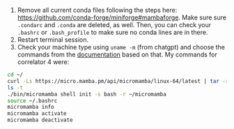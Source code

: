 1. Remove all current conda files following the steps here: https://github.com/conda-forge/miniforge#mambaforge. Make sure sure `.condarc` and `.conda` are deleted, as well. Then, you can check your `.bashrc` or `.bash_profile` to make sure no conda lines are in there.
2. Restart terminal session.
3. Check your machine type using `uname -m` (from chatgpt) and choose the commands from the [documentation](https://mamba.readthedocs.io/en/latest/installation/micromamba-installation.html) based on that. My commands for correlator 4 were:
```bash
cd ~/
curl -Ls https://micro.mamba.pm/api/micromamba/linux-64/latest | tar -xvj bin/micromamba
ls -t
./bin/micromamba shell init -s bash -r ~/micromamba
source ~/.bashrc
micromamba info
micromamba activate
micromamba deactivate
```
